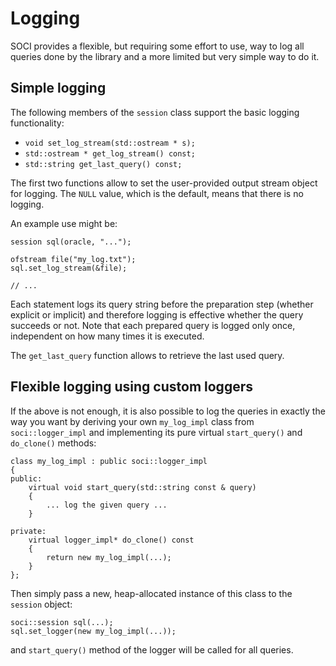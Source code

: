 # Logging

SOCI provides a flexible, but requiring some effort to use, way to log all
queries done by the library and a more limited but very simple way to do it.

## Simple logging

The following members of the `session` class support the basic logging functionality:

* `void set_log_stream(std::ostream * s);`
* `std::ostream * get_log_stream() const;`
* `std::string get_last_query() const;`

The first two functions allow to set the user-provided output stream object for logging.
The `NULL` value, which is the default, means that there is no logging.

An example use might be:

    session sql(oracle, "...");

    ofstream file("my_log.txt");
    sql.set_log_stream(&file);

    // ...

Each statement logs its query string before the preparation step (whether explicit or implicit) and therefore logging is effective whether the query succeeds or not.
Note that each prepared query is logged only once, independent on how many times it is executed.

The `get_last_query` function allows to retrieve the last used query.

## Flexible logging using custom loggers

If the above is not enough, it is also possible to log the queries in exactly
the way you want by deriving your own `my_log_impl` class from
`soci::logger_impl` and implementing its pure virtual `start_query()` and
`do_clone()` methods:

    class my_log_impl : public soci::logger_impl
    {
    public:
        virtual void start_query(std::string const & query)
        {
            ... log the given query ...
        }

    private:
        virtual logger_impl* do_clone() const
        {
            return new my_log_impl(...);
        }
    };

Then simply pass a new, heap-allocated instance of this class to the `session`
object:

    soci::session sql(...);
    sql.set_logger(new my_log_impl(...));

and `start_query()` method of the logger will be called for all queries.
